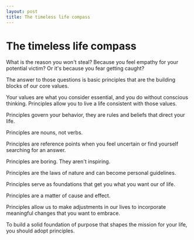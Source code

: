 ```yaml
---
layout: post
title: The timeless life compass
---
```


# The timeless life compass

What is the reason you won't steal? Because you feel empathy for your potential victim? Or it's because you fear getting caught?

The answer to those questions is basic principles that are the building blocks of our core values.

Your values are what you consider essential, and you do without conscious thinking. Principles allow you to live a life consistent with those values.

Principles govern your behavior, they are rules and beliefs that direct your life.

Principles are nouns, not verbs.

Principles are reference points when you feel uncertain or find yourself searching for an answer.

Principles are boring. They aren't inspiring. 

Principles are the laws of nature and can become personal guidelines.

Principles serve as foundations that get you what you want our of life.

Principles are a matter of cause and effect.

Principles allow us to make adjustments in our lives to incorporate meaningful changes that you want to embrace.

To build a solid foundation of purpose that shapes the mission for your life, you should adopt principles.